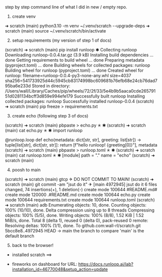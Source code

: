 step by step command line of what I did in new / empty repo.

1) create venv

➜  scratch (main) python3.10 -m venv ~/.venv/scratch --upgrade-deps
➜  scratch (main) source ~/.venv/scratch/bin/activate

2) setup requirements (my version of step 1 of docs)

(scratch) ➜  scratch (main) pip install runloop                                                                                       ✱
Collecting runloop
  Downloading runloop-0.0.4.tar.gz (3.9 kB)
  Installing build dependencies ... done
  Getting requirements to build wheel ... done
  Preparing metadata (pyproject.toml) ... done
Building wheels for collected packages: runloop
  Building wheel for runloop (pyproject.toml) ... done
  Created wheel for runloop: filename=runloop-0.0.4-py3-none-any.whl size=4037 sha256=541733925d44c5945cb83174998bc609681b76efb68e24cb76dad795ba6e233d
  Stored in directory: /Users/wall/Library/Caches/pip/wheels/72/2f/33/5e4b9b5aaca0cde26579151d0281134bcff3d859e994efe179
Successfully built runloop
Installing collected packages: runloop
Successfully installed runloop-0.0.4
(scratch) ➜  scratch (main) pip freeze > requirements.txt

3) create echo (following step 3 of docs)

(scratch) ➜  scratch (main) pbpaste > echo.py                                                                                       ✭ ✱
(scratch) ➜  scratch (main) cat echo.py                                                                                             ✭ ✱
import runloop

@runloop.loop
def echo(metadata: dict[str, str], greeting: list[str]) -> tuple[list[str], dict[str, str]]:
    return [f"hello runloop! {greeting[0]}"], metadata
(scratch) ➜  scratch (main) pbpaste > runloop.toml                                                                                  ✭ ✱
(scratch) ➜  scratch (main) cat runloop.toml                                                                                        ✭ ✱
[module]
path = "."
name = "echo"
(scratch) ➜  scratch (main)

4) poosh to main

(scratch) ➜  scratch (main) gtcp                                                                                                      ✈
DO NOT COMMIT TO MAIN!
(scratch) ➜  scratch (main) git commit -am "jsut do it"                                                                               ✈
[main 4972945] jsut do it
 6 files changed, 74 insertions(+), 1 deletion(-)
 create mode 100644 #README.md#
 create mode 120000 .#README.md
 create mode 100644 echo.py
 create mode 100644 requirements.txt
 create mode 100644 runloop.toml
(scratch) ➜  scratch (main) adb
Enumerating objects: 10, done.
Counting objects: 100% (10/10), done.
Delta compression using up to 8 threads
Compressing objects: 100% (5/5), done.
Writing objects: 100% (8/8), 1.52 KiB | 1.52 MiB/s, done.
Total 8 (delta 1), reused 0 (delta 0), pack-reused 0
remote: Resolving deltas: 100% (1/1), done.
To github.com:wall-rl/scratch.git
   5bcc8e8..4972945  HEAD -> main
the branch to compare 'main' is the default branch

5) back to the browser!

- installed scratch ==>


- fireworks on dashboard for URL: https://docs.runloop.ai/lab?installation_id=46770048&setup_action=update